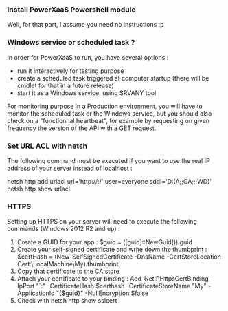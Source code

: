 
### Install PowerXaaS Powershell module

Well, for that part, I assume you need no instructions :p


### Windows service or scheduled task ?

In order for PowerXaaS to run, you have several options :
  - run it interactively for testing purpose
  - create a scheduled task triggered at computer startup (there will be cmdlet for that in a future release)
  - start it as a Windows service, using SRVANY tool

For monitoring purpose in a Production environment, you will have to monitor the scheduled task or the Windows service, but you should also check on a "functionnal heartbeat", for example by requesting on given frequency the version of the API with a GET request.


### Set URL ACL with netsh

The following command must be executed if you want to use the real IP address of your server instead of localhost :

netsh http add urlacl url='http://_<ipaddress>_:_<port>_/' user=everyone sddl='D:(A;;GA;;;WD)'
netsh http show urlacl
  

### HTTPS

Setting up HTTPS on your server will need to execute the following commands (Windows 2012 R2 and up) :

1. Create a GUID for your app : $guid = ([guid]::NewGuid()).guid
2. Create your self-signed certificate and write down the thumbprint : $certHash = (New-SelfSignedCertificate -DnsName _<yourdnsname>_ -CertStoreLocation Cert:\LocalMachine\My).thumbprint
3. Copy that certificate to the CA store
4. Attach your certificate to your binding : Add-NetIPHttpsCertBinding -IpPort "_<ipaddress>_`:_<port>_" -CertificateHash $certhash -CertificateStoreName "My" -ApplicationId "{$guid}" -NullEncryption $false
5. Check with netsh http show sslcert

